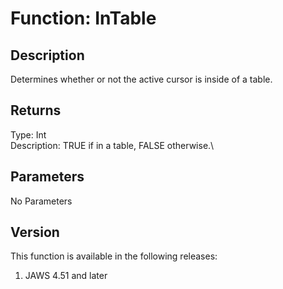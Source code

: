 # Function: InTable

## Description

Determines whether or not the active cursor is inside of a table.

## Returns

Type: Int\
Description: TRUE if in a table, FALSE otherwise.\

## Parameters

No Parameters

## Version

This function is available in the following releases:

1.  JAWS 4.51 and later
